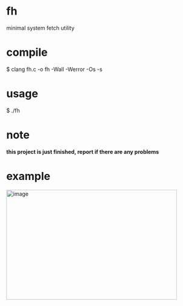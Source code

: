 # fh
minimal system fetch utility

# compile
$ clang fh.c -o fh -Wall -Werror -Os -s

# usage
$ ./fh

# note
**this project is just finished, report if there are any problems**

# example
<img width="450" height="290" alt="image" src="https://github.com/user-attachments/assets/e0a40330-547d-46d0-b71f-ff12d5fd8f2c" />
